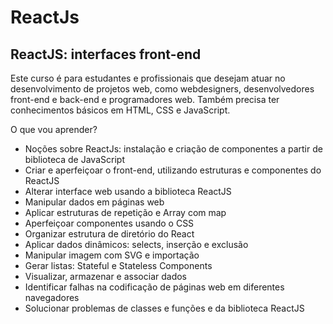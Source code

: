 # ReactJs

## ReactJS: interfaces front-end


Este curso é para estudantes e profissionais que desejam atuar no desenvolvimento de projetos web, como webdesigners, desenvolvedores front-end e back-end e programadores web. Também precisa ter conhecimentos básicos em HTML, CSS e JavaScript.

O que vou aprender?
- Noções sobre ReactJs: instalação e criação de componentes a partir de biblioteca de JavaScript
- Criar e aperfeiçoar o front-end, utilizando estruturas e componentes do ReactJS
- Alterar interface web usando a biblioteca ReactJS
- Manipular dados em páginas web
- Aplicar estruturas de repetição e Array com map
- Aperfeiçoar componentes usando o CSS
- Organizar estrutura de diretório do React
- Aplicar dados dinâmicos: selects, inserção e exclusão
- Manipular imagem com SVG e importação
- Gerar listas: Stateful e Stateless Components
- Visualizar, armazenar e associar dados
- Identificar falhas na codificação de páginas web em diferentes navegadores
- Solucionar problemas de classes e funções e da biblioteca ReactJS